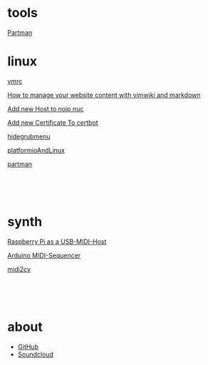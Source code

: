 </br>

# tools

[Partman](pm)

# linux

[vmrc](vmrc)

[How to manage your website content with vimwiki and markdown](vimwikiwebsite)

[Add new Host to noip nuc](addnewhosttonoip)

[Add new Certificate To certbot](addnewletsencryptcert)

[hidegrubmenu](hidegrubmenu)

[platformioAndLinux](platformioAndLinux)

[partman](partman)

<br/>
<br/>
<br/>

# synth

[Raspberry Pi as a USB-MIDI-Host](raspiUsbMidiHost)

[Arduino MIDI-Sequencer](arduseq)

[midi2cv](midi2cv)

<br/>
<br/>
<br/>

# about

* [GitHub](https://github.com/ljurk)
* [Soundcloud](https://soundcloud.com/lukn23)
